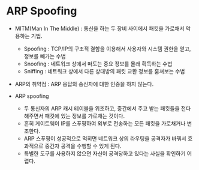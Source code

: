 # ARP Spoofing

- MITM(Man In The Middle) : 통신을 하는 두 장비 사이에서 패킷을 가로채서 악용하는 기법.
  - Spoofing : TCP/IP의 구조적 결함을 이용해서 사용자와 시스템 권한을 얻고, 정보를 빼가는 수법
  - Snoofing : 네트워크 상에서 떠도는 중요 정보를 몰래 획득하는 수법
  - Sniffing : 네트워크 상에서 다른 상대방의 패킷 교환 정보를 훔쳐보는 수법

- ARP의 취약점 : ARP 응답의 송신자에 대한 인증을 하지 않는다.

- ARP spoofing
  - 두 통신자의 ARP 캐시 테이블을 위조하고, 중간에서 주고 받는 패킷들을 전다해주면서 패킷에 있는 정보를 가로채는 것이다.
  - 흔히 게이트웨이 IP를 스푸핑하여 외부로 전송하는 모든 패킷을 가로채거나 변조한다.
  - ARP 스푸핑이 성공적으로 먹히면 네트워크 상의 라우팅을 공격자가 바꿔서 효과적으로 중간자 공격을 수행할 수 있게 된다.
  - 특별한 도구를 사용하지 않으면 자신이 공격당하고 있다는 사실을 확인하기 어렵다.